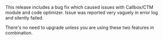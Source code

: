 This release includes a bug fix which caused issues with Callbox/CTM module and code optimizer. Issue was reported very vaguely in error log and silently failed.

There's no need to upgrade unless you are using these two features in combination.
